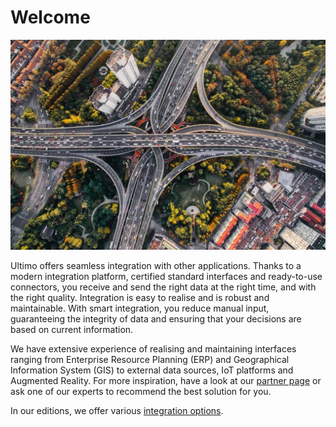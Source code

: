 # Welcome

![](.gitbook/assets/partners-1.png)

Ultimo offers seamless integration with other applications. Thanks to a modern integration platform, certified standard interfaces and ready-to-use connectors, you receive and send the right data at the right time, and with the right quality. Integration is easy to realise and is robust and maintainable. With smart integration, you reduce manual input, guaranteeing the integrity of data and ensuring that your decisions are based on current information.

We have extensive experience of realising and maintaining interfaces ranging from Enterprise Resource Planning \(ERP\) and Geographical Information System \(GIS\) to external data sources, IoT platforms and Augmented Reality. For more inspiration, have a look at our [partner page](https://www.ultimo.com/partners) or ask one of our experts to recommend the best solution for you.

In our editions, we offer various [integration options](getting-started/software-editions.md).

